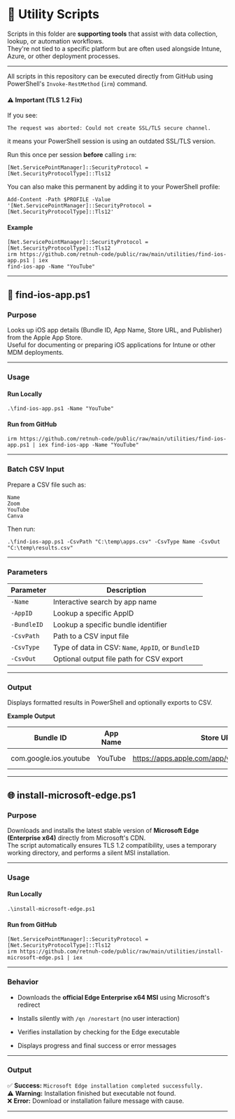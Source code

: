 🧩 Utility Scripts
==================

Scripts in this folder are **supporting tools** that assist with data collection, lookup, or automation workflows.\
They're not tied to a specific platform but are often used alongside Intune, Azure, or other deployment processes.

* * * * *

All scripts in this repository can be executed directly from GitHub using PowerShell's `Invoke-RestMethod` (`irm`) command.

#### ⚠️ Important (TLS 1.2 Fix)

If you see:

`The request was aborted: Could not create SSL/TLS secure channel.`

it means your PowerShell session is using an outdated SSL/TLS version.

Run this once per session **before** calling `irm`:

`[Net.ServicePointManager]::SecurityProtocol = [Net.SecurityProtocolType]::Tls12`

You can also make this permanent by adding it to your PowerShell profile:

`Add-Content -Path $PROFILE -Value '[Net.ServicePointManager]::SecurityProtocol = [Net.SecurityProtocolType]::Tls12'`

#### Example

`[Net.ServicePointManager]::SecurityProtocol = [Net.SecurityProtocolType]::Tls12`\
`irm https://github.com/retnuh-code/public/raw/main/utilities/find-ios-app.ps1 | iex`\
`find-ios-app -Name "YouTube"`

* * * * *

📱 find-ios-app.ps1
-------------------

### Purpose

Looks up iOS app details (Bundle ID, App Name, Store URL, and Publisher) from the Apple App Store.\
Useful for documenting or preparing iOS applications for Intune or other MDM deployments.

* * * * *

### Usage

#### Run Locally

`.\find-ios-app.ps1 -Name "YouTube"`

#### Run from GitHub

`irm https://github.com/retnuh-code/public/raw/main/utilities/find-ios-app.ps1 | iex
find-ios-app -Name "YouTube"`

* * * * *

### Batch CSV Input

Prepare a CSV file such as:

```csv
Name
Zoom
YouTube
Canva
```

Then run:

`.\find-ios-app.ps1 -CsvPath "C:\temp\apps.csv" -CsvType Name -CsvOut "C:\temp\results.csv"`

* * * * *

### Parameters

| Parameter | Description |
| --- | --- |
| `-Name` | Interactive search by app name |
| `-AppID` | Lookup a specific AppID |
| `-BundleID` | Lookup a specific bundle identifier |
| `-CsvPath` | Path to a CSV input file |
| `-CsvType` | Type of data in CSV: `Name`, `AppID`, or `BundleID` |
| `-CsvOut` | Optional output file path for CSV export |

* * * * *

### Output

Displays formatted results in PowerShell and optionally exports to CSV.

**Example Output**

| Bundle ID | App Name | Store URL | Publisher |
| --- | --- | --- | --- |
| com.google.ios.youtube | YouTube | https://apps.apple.com/app/youtube/id544007664 | Google LLC |


* * * * *

🌐 install-microsoft-edge.ps1
-----------------------------

### Purpose

Downloads and installs the latest stable version of **Microsoft Edge (Enterprise x64)** directly from Microsoft's CDN.\
The script automatically ensures TLS 1.2 compatibility, uses a temporary working directory, and performs a silent MSI installation.

* * * * *

### Usage

#### Run Locally

`.\install-microsoft-edge.ps1`

#### Run from GitHub

`[Net.ServicePointManager]::SecurityProtocol = [Net.SecurityProtocolType]::Tls12`\
`irm https://github.com/retnuh-code/public/raw/main/utilities/install-microsoft-edge.ps1 | iex`

* * * * *

### Behavior

-   Downloads the **official Edge Enterprise x64 MSI** using Microsoft's redirect

-   Installs silently with `/qn /norestart` (no user interaction)

-   Verifies installation by checking for the Edge executable

-   Displays progress and final success or error messages

* * * * *

### Output

✅ **Success:** `Microsoft Edge installation completed successfully.`\
⚠️ **Warning:** Installation finished but executable not found.\
❌ **Error:** Download or installation failure message with cause.

* * * * *
